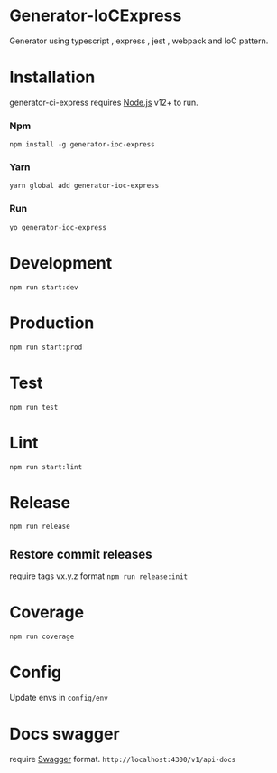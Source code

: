 # Generator-IoCExpress
Generator using typescript , express , jest , webpack and IoC pattern.
# Installation

generator-ci-express requires [Node.js](https://nodejs.org/) v12+ to run.

### Npm
`npm install -g generator-ioc-express`
### Yarn
`yarn global add generator-ioc-express `
### Run
`yo generator-ioc-express`
# Development
`npm run start:dev `
# Production
`npm run start:prod `
# Test
`npm run test `
# Lint
`npm run start:lint `
# Release
`npm run release `
## Restore commit releases
 require tags vx.y.z format 
`npm run release:init `
# Coverage
`npm run coverage `

# Config
Update envs in  `config/env`

# Docs swagger
require [Swagger](https://www.npmjs.com/package/express-swagger-generator/) format.
`http://localhost:4300/v1/api-docs `